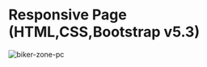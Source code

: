 # Responsive Page (HTML,CSS,Bootstrap v5.3)
![biker-zone-pc](https://user-images.githubusercontent.com/76039658/213612921-5ba5f475-c19e-4bf3-a2dc-8f8c5481ed0b.png)
